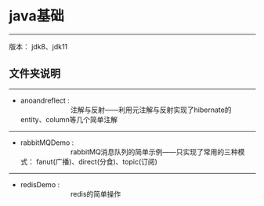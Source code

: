 # java基础
---
版本： jdk8、jdk11

## 文件夹说明
---
+ anoandreflect : 
 <br>&emsp;&emsp;&emsp;&emsp;&emsp;&emsp;&emsp;
 注解与反射——利用元注解与反射实现了hibernate的entity、column等几个简单注解
---
+ rabbitMQDemo :
 <br>&emsp;&emsp;&emsp;&emsp;&emsp;&emsp;&emsp;
 rabbitMQ消息队列的简单示例——只实现了常用的三种模式： fanut(广播)、direct(分食)、topic(订阅)
---
+ redisDemo :
 <br>&emsp;&emsp;&emsp;&emsp;&emsp;&emsp;&emsp;
 redis的简单操作
